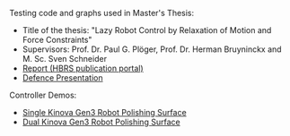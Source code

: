 Testing code and graphs used in Master's Thesis:
- Title of the thesis: "Lazy Robot Control by Relaxation of Motion and Force Constraints"
- Supervisors: Prof. Dr. Paul G. Plöger, Prof. Dr. Herman Bruyninckx and M. Sc. Sven Schneider
- [Report (HBRS publication portal)](https://doi.org/10.18418/978-3-96043-084-1)
- [Defence Presentation](https://github.com/DjoleMNE/MT_testing/blob/master/Thesis_Presentation_Djordje_Vukcevic.pdf)

Controller Demos:
- [Single Kinova Gen3 Robot Polishing Surface](https://drive.google.com/file/d/1eWDuy10rVoj3iyTo6ZwLiA7UzsPEtQLn/view?usp=sharing)
- [Dual Kinova Gen3 Robot Polishing Surface](https://drive.google.com/file/d/1N6R1Lfys1FX4tGAjYv5I1Jc6Qx5zbH4W/view?usp=sharing)

